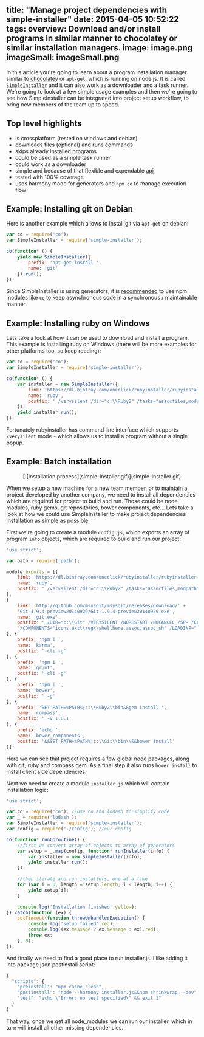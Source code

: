 title: "Manage project dependencies with simple-installer"
date: 2015-04-05 10:52:22
tags:
overview: Download and/or install programs in similar manner to chocolatey or similar installation managers.
image: image.png
imageSmall: imageSmall.png
---
In this article you're going to learn about a program installation manager similar to [chocolatey](https://chocolatey.org/) or `apt-get`, which is running on node.js. It is called [`SimpleInstaller`](https://github.com/szarouski/SimpleInstaller) and it can also work as a downloader and a task runner. We're going to look at a few simple usage examples and then we're going to see how SimpleInstaller can be integrated into project setup workflow, to bring new members of the team up to speed. 

## Top level highlights

- is crossplatform (tested on windows and debian)
- downloads files (optional) and runs commands
- skips already installed programs
- could be used as a simple task runner
- could work as a downloader
- simple and because of that flexible and expendable [api](https://github.com/szarouski/SimpleInstaller#api)
- tested with 100% coverage
- uses harmony mode for generators and `npm co` to manage execution flow

## Example: Installing git on Debian

Here is another example which allows to install git via `apt-get` on debian:
```js
var co = require('co');
var SimpleInstaller = require('simple-installer');

co(function* () {
    yield new SimpleInstaller({
        prefix: 'apt-get install ',
        name: 'git'
    }).run();
});
```
Since SimpleInstaller is using generators, it is [recommended](/asynchronous-programming-with-ES6-generators-promises-and-npm-co/) to use npm modules like `co` to keep asynchronous code in a synchronous / maintainable manner.

## Example: Installing ruby on Windows

Lets take a look at how it can be used to download and install a program. This example is installing ruby on Windows (there will be more examples for other platforms too, so keep reading):
```js
var co = require('co');
var SimpleInstaller = require('simple-installer');

co(function* () {
    var installer = new SimpleInstaller({
        link: 'https://dl.bintray.com/oneclick/rubyinstaller/rubyinstaller-2.2.1-x64.exe?direct',
        name: 'ruby',
        postfix: ' /verysilent /dir="c:\\Ruby2" /tasks="assocfiles,modpath"'
    });
    yield installer.run();
});
```
Fortunately rubyinstaller has command line interface which supports `/verysilent` mode - which allows us to install a program without a single popup.

## Example: Batch installation

<div style="text-align: center;margin-top: 1em;">[![Installation process](simple-installer.gif)](simple-installer.gif)</div>

When we setup a new machine for a new team member, or to maintain a project developed by another company, we need to install all dependencies which are required for project to build and run. Those could be node modules, ruby gems, git repositories, bower components, etc... Lets take a look at how we could use SimpleInstaller to make project dependencies installation as simple as possible.

First we're going to create a module `config.js`, which exports an array of program `info` objects, which are required to build and run our project:
```js
'use strict';

var path = require('path');

module.exports = [{
    link: 'https://dl.bintray.com/oneclick/rubyinstaller/rubyinstaller-2.2.1-x64.exe?direct',
    name: 'ruby',
    postfix: ' /verysilent /dir="c:\\Ruby2" /tasks="assocfiles,modpath"'
},
{
    link: 'http://github.com/msysgit/msysgit/releases/download/' +
    'Git-1.9.4-preview20140929/Git-1.9.4-preview20140929.exe',
    name: 'git.exe',
    postfix: ' /DIR="c:\\Git" /VERYSILENT /NORESTART /NOCANCEL /SP- /CLOSEAPPLICATIONS /RESTARTAPPLICATIONS /NOICONS ' +
    '/COMPONENTS="icons,ext\\reg\\shellhere,assoc,assoc_sh" /LOADINF="' + path.resolve(__dirname, 'git.inf') + '"'
}, {
    prefix: 'npm i ',
    name: 'karma',
    postfix: '-cli -g'
}, {
    prefix: 'npm i ',
    name: 'grunt',
    postfix: '-cli -g'
}, {
    prefix: 'npm i ',
    name: 'bower',
    postfix: ' -g'
}, {
    prefix: 'SET PATH=%PATH%;c:\\Ruby2\\bin&&gem install ',
    name: 'compass',
    postfix: ' -v 1.0.1'
}, {
    prefix: 'echo ',
    name: 'bower_components',
    postfix: '&&SET PATH=%PATH%;c:\\Git\\bin\\&&bower install'
}];
```
Here we can see that project requires a few global node packages, along with git, ruby and compass gem. As a final step it also runs `bower install` to install client side dependencies.

Next we need to create a module `installer.js` which will contain installation logic:
```js
'use strict';

var co = require('co'); //use co and lodash to simplify code
var _ = require('lodash');
var SimpleInstaller = require('simple-installer');
var config = require('./config'); //our config

co(function* runCoroutine() {
    //first we convert array of objects to array of generators
    var setup = _.map(config, function* runInstaller(info) {
        var installer = new SimpleInstaller(info);
        yield installer.run();
    });

    //then iterate and run installers, one at a time
    for (var i = 0, length = setup.length; i < length; i++) {
        yield setup[i];
    }

    console.log('Installation finished'.yellow);
}).catch(function (ex) {
    setTimeout(function throwUnhandledException() {
        console.log('setup failed'.red);
        console.log((ex.message ? ex.message : ex).red);
        throw ex;
    }, 0);
});
```

And finally we need to find a good place to run installer.js. I like adding it into package.json postinstall script:
```js
{
  "scripts": {
    "preinstall": "npm cache clean",
    "postinstall": "node --harmony installer.js&&npm shrinkwrap --dev",
    "test": "echo \"Error: no test specified\" && exit 1"
  }
}
```
That way, once we get all node_modules we can run our installer, which in turn will install all other missing dependencies.